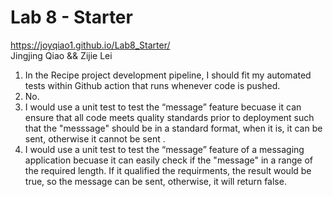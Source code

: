 # Lab 8 - Starter
 https://joyqiao1.github.io/Lab8_Starter/ <br>
 Jingjing Qiao && Zijie Lei

1. In the Recipe project development pipeline, I should fit my automated tests within Github action that runs whenever code is pushed.<br>
2. No.<br>
3. I would use a unit test to test the “message” feature becuase it can ensure that all code meets quality standards prior to deployment such that the "messsage" should be in a standard format, when it is, it can be sent, otherwise it cannot be sent .<br>
4. I would use a unit test to test the “message” feature of a messaging application becuase it can easily check if the "message" in a range of the required length. If it qualified the requirments, the result would be true, so the message can be sent, otherwise, it will return false.
